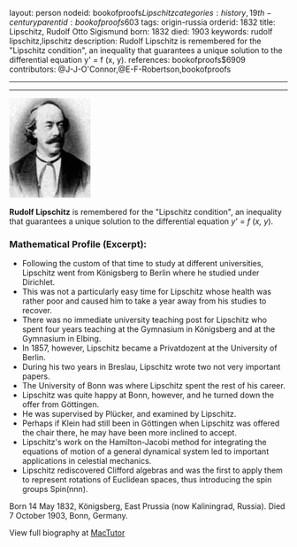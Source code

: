 layout: person
nodeid: bookofproofs$Lipschitz
categories: history,19th-century
parentid: bookofproofs$603
tags: origin-russia
orderid: 1832
title: Lipschitz, Rudolf Otto Sigismund
born: 1832
died: 1903
keywords: rudolf lipschitz,lipschitz
description: Rudolf Lipschitz is remembered for the "Lipschitz condition", an inequality that guarantees a unique solution to the differential equation y' = f (x, y).
references: bookofproofs$6909
contributors: @J-J-O'Connor,@E-F-Robertson,bookofproofs

---



---

![Lipschitz.jpg](https://github.com/bookofproofs/bookofproofs.github.io/blob/main/_sources/_assets/images/portraits/Lipschitz.jpg?raw=true)

**Rudolf Lipschitz** is remembered for the "Lipschitz condition", an inequality that guarantees a unique solution to the differential equation _y_' = _f_ (_x, y_).

### Mathematical Profile (Excerpt):
* Following the custom of that time to study at different universities, Lipschitz went from Königsberg to Berlin where he studied under Dirichlet.
* This was not a particularly easy time for Lipschitz whose health was rather poor and caused him to take a year away from his studies to recover.
* There was no immediate university teaching post for Lipschitz who spent four years teaching at the Gymnasium in Königsberg and at the Gymnasium in Elbing.
* In 1857, however, Lipschitz became a Privatdozent at the University of Berlin.
* During his two years in Breslau, Lipschitz wrote two not very important papers.
* The University of Bonn was where Lipschitz spent the rest of his career.
* Lipschitz was quite happy at Bonn, however, and he turned down the offer from Göttingen.
* He was supervised by Plücker, and examined by Lipschitz.
* Perhaps if Klein had still been in Göttingen when Lipschitz was offered the chair there, he may have been more inclined to accept.
* Lipschitz's work on the Hamilton-Jacobi method for integrating the equations of motion of a general dynamical system led to important applications in celestial mechanics.
* Lipschitz rediscovered Clifford algebras and was the first to apply them to represent rotations of Euclidean spaces, thus introducing the spin groups Spin(nnn).

Born 14 May 1832, Königsberg, East Prussia (now Kaliningrad, Russia). Died 7 October 1903, Bonn, Germany.

View full biography at [MacTutor](https://mathshistory.st-andrews.ac.uk/Biographies/Lipschitz/)
